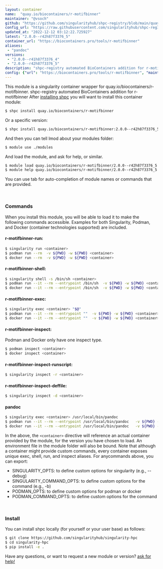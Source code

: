 ```yaml
---
layout: container
name:  "quay.io/biocontainers/r-motifbinner"
maintainer: "@vsoch"
github: "https://github.com/singularityhub/shpc-registry/blob/main/quay.io/biocontainers/r-motifbinner/container.yaml"
config_url: "https://raw.githubusercontent.com/singularityhub/shpc-registry/main/quay.io/biocontainers/r-motifbinner/container.yaml"
updated_at: "2022-12-12 03:12:22.725927"
latest: "2.0.0--r42h87f3376_5"
container_url: "https://biocontainers.pro/tools/r-motifbinner"
aliases:
 - "pandoc"
versions:
 - "2.0.0--r41h87f3376_4"
 - "2.0.0--r42h87f3376_5"
description: "shpc-registry automated BioContainers addition for r-motifbinner"
config: {"url": "https://biocontainers.pro/tools/r-motifbinner", "maintainer": "@vsoch", "description": "shpc-registry automated BioContainers addition for r-motifbinner", "latest": {"2.0.0--r42h87f3376_5": "sha256:6588d623e3d13f12d0d9a9f3c32c2f7b13f9a36e63e73e6a73e6b05c7dd6f216"}, "tags": {"2.0.0--r41h87f3376_4": "sha256:39e936c5c61df4bdd277a6170ab303e07f9ad602a5c6d2c13ac7572b186db362", "2.0.0--r42h87f3376_5": "sha256:6588d623e3d13f12d0d9a9f3c32c2f7b13f9a36e63e73e6a73e6b05c7dd6f216"}, "docker": "quay.io/biocontainers/r-motifbinner", "aliases": {"pandoc": "/usr/local/bin/pandoc"}}
---
```


This module is a singularity container wrapper for quay.io/biocontainers/r-motifbinner.
shpc-registry automated BioContainers addition for r-motifbinner
After [installing shpc](#install) you will want to install this container module:


```bash
$ shpc install quay.io/biocontainers/r-motifbinner
```

Or a specific version:

```bash
$ shpc install quay.io/biocontainers/r-motifbinner:2.0.0--r42h87f3376_5
```

And then you can tell lmod about your modules folder:

```bash
$ module use ./modules
```

And load the module, and ask for help, or similar.

```bash
$ module load quay.io/biocontainers/r-motifbinner/2.0.0--r42h87f3376_5
$ module help quay.io/biocontainers/r-motifbinner/2.0.0--r42h87f3376_5
```

You can use tab for auto-completion of module names or commands that are provided.

<br>

### Commands

When you install this module, you will be able to load it to make the following commands accessible.
Examples for both Singularity, Podman, and Docker (container technologies supported) are included.

#### r-motifbinner-run:

```bash
$ singularity run <container>
$ podman run --rm  -v ${PWD} -w ${PWD} <container>
$ docker run --rm  -v ${PWD} -w ${PWD} <container>
```

#### r-motifbinner-shell:

```bash
$ singularity shell -s /bin/sh <container>
$ podman run --it --rm --entrypoint /bin/sh  -v ${PWD} -w ${PWD} <container>
$ docker run --it --rm --entrypoint /bin/sh  -v ${PWD} -w ${PWD} <container>
```

#### r-motifbinner-exec:

```bash
$ singularity exec <container> "$@"
$ podman run --it --rm --entrypoint ""  -v ${PWD} -w ${PWD} <container> "$@"
$ docker run --it --rm --entrypoint ""  -v ${PWD} -w ${PWD} <container> "$@"
```

#### r-motifbinner-inspect:

Podman and Docker only have one inspect type.

```bash
$ podman inspect <container>
$ docker inspect <container>
```

#### r-motifbinner-inspect-runscript:

```bash
$ singularity inspect -r <container>
```

#### r-motifbinner-inspect-deffile:

```bash
$ singularity inspect -d <container>
```


#### pandoc

```bash
$ singularity exec <container> /usr/local/bin/pandoc
$ podman run --it --rm --entrypoint /usr/local/bin/pandoc   -v ${PWD} -w ${PWD} <container> -c " $@"
$ docker run --it --rm --entrypoint /usr/local/bin/pandoc   -v ${PWD} -w ${PWD} <container> -c " $@"
```



In the above, the `<container>` directive will reference an actual container provided
by the module, for the version you have chosen to load. An environment file in the
module folder will also be bound. Note that although a container
might provide custom commands, every container exposes unique exec, shell, run, and
inspect aliases. For anycommands above, you can export:

 - SINGULARITY_OPTS: to define custom options for singularity (e.g., --debug)
 - SINGULARITY_COMMAND_OPTS: to define custom options for the command (e.g., -b)
 - PODMAN_OPTS: to define custom options for podman or docker
 - PODMAN_COMMAND_OPTS: to define custom options for the command

<br>

### Install

You can install shpc locally (for yourself or your user base) as follows:

```bash
$ git clone https://github.com/singularityhub/singularity-hpc
$ cd singularity-hpc
$ pip install -e .
```

Have any questions, or want to request a new module or version? [ask for help!](https://github.com/singularityhub/singularity-hpc/issues)